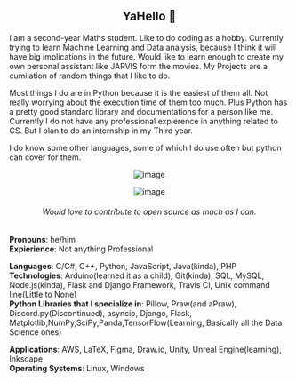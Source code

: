 <h2 align='center'>YaHello 👋</h2>



I am a second-year Maths student. Like to do coding as a hobby. Currently trying to learn Machine Learning and Data analysis, because I think it will have big implications in the future. Would like to learn enough to create my own personal assistant like JARVIS form the movies. My Projects are a cumilation of random things that I like to do.

Most things I do are in Python because it is the easiest of them all. Not really worrying about the execution time of them too much. Plus Python has a pretty good standard library and documentations for a person like me. Currently I do not have any professional expierence in anything related to CS. But I plan to do an internship in my Third year.

I do know some other languages, some of which I do use often but python can cover for them.

<div align='center'>
  
![image](https://user-images.githubusercontent.com/71703481/140780933-6b0ee8e3-560a-46ed-a92a-b61cbbd953de.png)

![image](https://user-images.githubusercontent.com/71703481/140781937-4d0f24bb-701d-459f-9cdd-f9b84c721b13.png)
  
###### Would love to contribute to open source as much as I can.
      
</div>            
                  
**Pronouns**: he/him                              
**Expierience**: Not anything Professional                                    
                        
**Languages**: C/C#, C++, Python, JavaScript, Java(kinda), PHP                                                      
**Technologies**: Arduino(learned it as a child), Git(kinda), SQL, MySQL, Node.js(kinda), Flask and Django Framework, Travis CI, Unix command line(Little to None)                                                
**Python Libraries that I specialize in**: Pillow, Praw(and aPraw), Discord.py(Discontinued), asyncio, Django, Flask, Matplotlib,NumPy,SciPy,Panda,TensorFlow(Learning, Basically all the Data Science ones)                                                
                                                                        
**Applications**: AWS, LaTeX, Figma, Draw.io, Unity, Unreal Engine(learning), Inkscape                                                                  
**Operating Systems**: Linux, Windows                                                            

 
 
